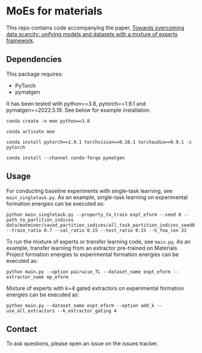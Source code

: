 # MoEs for materials

This repo contains code accompanying the paper, [Towards overcoming data 
scarcity: unifying models and datasets with a mixture of experts framework]().

## Dependencies

This package requires:
- PyTorch
- pymatgen

It has been tested with python==3.8, pytorch==1.9.1 and pymatgen==2022.5.19. See
below for example installation.

```
conda create -n moe python==3.8

conda activate moe

conda install pytorch==1.9.1 torchvision==0.10.1 torchaudio==0.9.1 -c pytorch

conda install --channel conda-forge pymatgen
```

## Usage
For conducting baseline experiments with single-task learning, see 
`main_singletask.py`. As an example, single-task learning on experimental 
formation energies can be executed as:

```
python main_singletask.py --property_to_train expt_eform --seed 0 --path_to_partition_indices data/matminer/saved_partition_indices/all_task_partition_indices_seed0.pkl --train_ratio 0.7 --val_ratio 0.15 --test_ratio 0.15 --h_fea_len 32
```

To run the mixture of experts or transfer learning code, see `main.py`. As an 
example, transfer learning from an extractor pre-trained on Materials Project 
formation energies to experimental formation energies can be executed as:

```
python main.py --option pairwise_TL --dataset_name expt_eform --extractor_name mp_eform
```

Mixture of experts with k=4 gated extractors on experimental formation energies can 
be executed as:

```
python main.py --dataset_name expt_eform --option add_k --use_all_extractors --k_extractor_gating 4
```

## Contact
To ask questions, please open an issue on the issues tracker.
